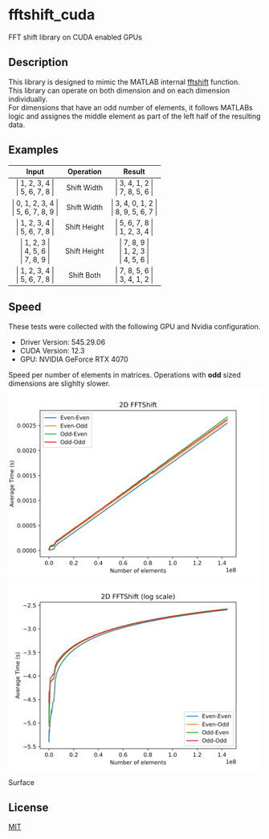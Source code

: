 # fftshift_cuda
FFT shift library on CUDA enabled GPUs

## Description
This library is designed to mimic the MATLAB internal [fftshift](https://www.mathworks.com/help/matlab/ref/fftshift.html) function.\
This library can operate on both dimension and on each dimension individually.\
For dimensions that have an odd number of elements, it follows MATLABs logic and assignes the middle element as part of the left half of the resulting data.

## Examples
| Input        | Operation   | Result      |
|:------------:|:-----------:|:-----------:|
| \| 1, 2, 3, 4 \|<br />\| 5, 6, 7, 8 \| | Shift Width | \| 3, 4, 1, 2 \|<br />\| 7, 8, 5, 6 \| |
| \| 0, 1, 2, 3, 4 \|<br />\| 5, 6, 7, 8, 9 \| | Shift Width | \| 3, 4, 0, 1, 2 \|<br />\| 8, 9, 5, 6, 7 \| |
| \| 1, 2, 3, 4 \|<br />\| 5, 6, 7, 8 \| | Shift Height | \| 5, 6, 7, 8 \|<br />\| 1, 2, 3, 4 \| |
| \| 1, 2, 3 \|<br />\| 4, 5, 6 \|<br />\| 7, 8, 9 \| | Shift Height | \| 7, 8, 9 \|<br />\| 1, 2, 3 \|<br />\| 4, 5, 6 \| |
| \| 1, 2, 3, 4 \|<br />\| 5, 6, 7, 8 \| | Shift Both | \| 7, 8, 5, 6 \|<br />\| 3, 4, 1, 2 \| |

## Speed
These tests were collected with the following GPU and Nvidia configuration.
* Driver Version: 545.29.06
* CUDA Version: 12.3
* GPU: NVIDIA GeForce RTX 4070

Speed per number of elements in matrices. Operations with **odd** sized dimensions are slighlty slower.
![FFTShift2D Time](Images/fftshift2D_times.png)
![FFTShift2D LogTime](Images/fftshift2D_times_log.png)

Surface
## License
[MIT](https://choosealicense.com/licenses/mit/)
